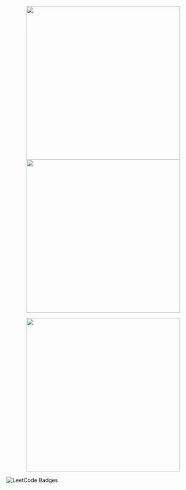 <p align="center">
  <img src="https://github-readme-stats.vercel.app/api?username=keerthanaoct1990&show_icons=true&theme=tokyonight" width="400" />
  <img src="https://github-readme-streak-stats.herokuapp.com/?user=keerthanaoct1990&theme=gruvbox" width="400" />
</p>

<p align="center">
  <img src="https://github-readme-stats.vercel.app/api/top-langs/?username=keerthanaoct1990&layout=compact&theme=tokyonight" width="400" />
</p>

<p>
  <img src="https://leetcode-badge-showcase.vercel.app/api?username=keerthanas3131" alt="LeetCode Badges" />
</p>
